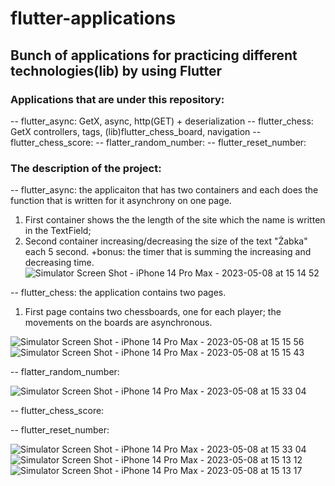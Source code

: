 # flutter-applications
## Bunch of applications for practicing different technologies(lib) by using Flutter

### Applications that are under this repository:
-- flutter_async: GetX, async, http(GET) + deserialization
-- flutter_chess: GetX controllers, tags, (lib)flutter_chess_board, navigation
-- flutter_chess_score:
-- flatter_random_number:
-- flutter_reset_number:


### The description of the project:
-- flutter_async: the applicaiton that has two containers and each does the function that is written for it asynchrony on one page.
   1. First container shows the the length of the site which the name is written in the TextField;
   2. Second container increasing/decreasing the size of the text "Żabka" each 5 second. 
   +bonus: the timer that is summing the increasing and decreasing time.
   ![Simulator Screen Shot - iPhone 14 Pro Max - 2023-05-08 at 15 14 52](https://user-images.githubusercontent.com/67626128/236833821-f583aa60-f101-44cb-9a40-f560dbd2e5a5.png)

-- flutter_chess: the application contains two pages.
   1. First page contains two chessboards, one for each player; the movements on the boards are asynchronous. 

![Simulator Screen Shot - iPhone 14 Pro Max - 2023-05-08 at 15 15 56](https://user-images.githubusercontent.com/67626128/236834024-1f531fe1-e4d2-4525-95ef-f50a03a77afb.png) ![Simulator Screen Shot - iPhone 14 Pro Max - 2023-05-08 at 15 15 43](https://user-images.githubusercontent.com/67626128/236833992-8cd2ef65-bad4-43fd-88ad-2a26d3238be9.png)

-- flatter_random_number:

![Simulator Screen Shot - iPhone 14 Pro Max - 2023-05-08 at 15 33 04](https://user-images.githubusercontent.com/67626128/236837768-07caa5e1-2ea5-4005-b457-889eb0f8317f.png)

-- flutter_chess_score:

-- flutter_reset_number:

![Simulator Screen Shot - iPhone 14 Pro Max - 2023-05-08 at 15 33 04](https://user-images.githubusercontent.com/67626128/236837768-07caa5e1-2ea5-4005-b457-889eb0f8317f.png)
![Simulator Screen Shot - iPhone 14 Pro Max - 2023-05-08 at 15 13 12](https://user-images.githubusercontent.com/67626128/236833444-3183981f-fddd-41c2-9249-3c4833affc66.png)
![Simulator Screen Shot - iPhone 14 Pro Max - 2023-05-08 at 15 13 17](https://user-images.githubusercontent.com/67626128/236833470-be2503fc-2459-467f-8559-86818976e0c0.png)
